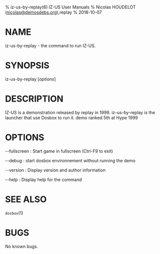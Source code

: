 % iz-us-by-replay(6) IZ-US User Manuals
% Nicolas HOUDELOT (nicolas@demosdebs.org),replay
% 2018-10-07

# NAME
iz-us-by-replay - the command to run IZ-US.

# SYNOPSIS
iz-us-by-replay [*options*]

# DESCRIPTION
IZ-US is a demonstration released by replay in 1999.
iz-us-by-replay is the launcher that use Dosbox to run it.
demo ranked 5th at Hype 1999

# OPTIONS
\--fullscreen
:   Start game in fullscreen (Ctrl-F9 to exit)

\--debug
:   start dosbox environnement without running the demo

\--version
:   Display version and author information

\--help
:   Display help for the command

# SEE ALSO
`dosbox`(1)

# BUGS
No known bugs.
